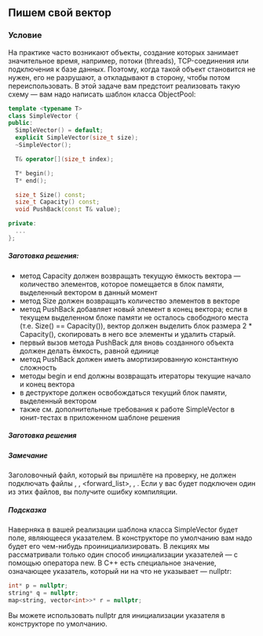 ## Пишем свой вектор ##

### Условие ###

На практике часто возникают объекты, создание которых занимает значительное время, например, потоки (threads), TCP-соединения или подключения к базе данных. Поэтому, когда такой объект становится не нужен, его не разрушают, а откладывают в сторону, чтобы потом переиспользовать. В этой задаче вам предстоит реализовать такую схему — вам надо написать шаблон класса ObjectPool:

```cpp
template <typename T>
class SimpleVector {
public:
  SimpleVector() = default;
  explicit SimpleVector(size_t size);
  ~SimpleVector();

  T& operator[](size_t index);

  T* begin();
  T* end();

  size_t Size() const;
  size_t Capacity() const;
  void PushBack(const T& value);

private:
  ...
};
```

##### Заготовка решения: #####

* метод Capacity должен возвращать текущую ёмкость вектора — количество элементов, которое помещается в блок памяти, выделенный вектором в данный момент
* метод Size должен возвращать количество элементов в векторе
* метод PushBack добавляет новый элемент в конец вектора; если в текущем выделенном блоке памяти не осталось свободного места (т.е. Size() == Capacity()), вектор должен выделить блок размера 2 * Capacity(), скопировать в него все элементы и удалить старый.
* первый вызов метода PushBack для вновь созданного объекта должен делать ёмкость, равной единице
* метод PushBack должен иметь амортизированную константную сложность
* методы begin и end должны возвращать итераторы текущие начало и конец вектора
* в деструкторе должен освобождаться текущий блок памяти, выделенный вектором
* также см. дополнительные требования к работе SimpleVector в юнит-тестах в приложенном шаблоне решения

##### Заготовка решения #####


##### Замечание #####

Заголовочный файл, который вы пришлёте на проверку, не должен подключать файлы <vector>, <list>, <forward_list>, <deque>, <map>. Если у вас будет подключен один из этих файлов, вы получите ошибку компиляции.

##### Подсказка #####

Наверняка в вашей реализации шаблона класса SimpleVector будет поле, являющееся указателем. В конструкторе по умолчанию вам надо будет его чем-нибудь проинициализировать. В лекциях мы рассматривали только один способ инициализации указателей — с помощью оператора new. В C++ есть специальное значение, означающее указатель, который ни на что не указывает — nullptr:

```cpp
int* p = nullptr;
string* q = nullptr;
map<string, vector<int>>* r = nullptr;
```

Вы можете использовать nullptr для инициализации указателя в конструкторе по умолчанию.
